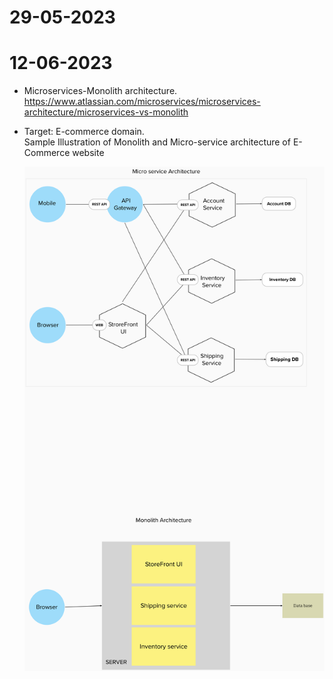 # 29-05-2023

# 12-06-2023

- Microservices-Monolith architecture.<br>
  https://www.atlassian.com/microservices/microservices-architecture/microservices-vs-monolith

- Target: E-commerce domain. <br>
  Sample Illustration of Monolith and Micro-service architecture of E-Commerce website

  ![Architectures](../Images/architectures.png)